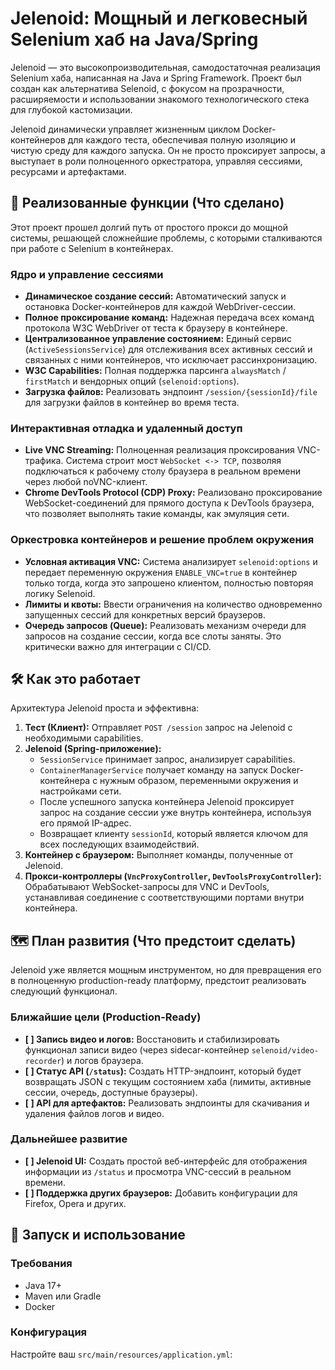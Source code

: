 # Jelenoid: Мощный и легковесный Selenium хаб на Java/Spring

Jelenoid — это высокопроизводительная, самодостаточная реализация Selenium хаба, написанная на Java и Spring Framework. Проект был создан как альтернатива Selenoid, с фокусом на прозрачности, расширяемости и использовании знакомого технологического стека для глубокой кастомизации.

Jelenoid динамически управляет жизненным циклом Docker-контейнеров для каждого теста, обеспечивая полную изоляцию и чистую среду для каждого запуска. Он не просто проксирует запросы, а выступает в роли полноценного оркестратора, управляя сессиями, ресурсами и артефактами.

## 🚀 Реализованные функции (Что сделано)

Этот проект прошел долгий путь от простого прокси до мощной системы, решающей сложнейшие проблемы, с которыми сталкиваются при работе с Selenium в контейнерах.

### **Ядро и управление сессиями**
- **Динамическое создание сессий:** Автоматический запуск и остановка Docker-контейнеров для каждой WebDriver-сессии.
- **Полное проксирование команд:** Надежная передача всех команд протокола W3C WebDriver от теста к браузеру в контейнере.
- **Централизованное управление состоянием:** Единый сервис (`ActiveSessionsService`) для отслеживания всех активных сессий и связанных с ними контейнеров, что исключает рассинхронизацию.
- **W3C Capabilities:** Полная поддержка парсинга `alwaysMatch` / `firstMatch` и вендорных опций (`selenoid:options`).
- **Загрузка файлов:** Реализовать эндпоинт `/session/{sessionId}/file` для загрузки файлов в контейнер во время теста.

### **Интерактивная отладка и удаленный доступ**
- **Live VNC Streaming:** Полноценная реализация проксирования VNC-трафика. Система строит мост `WebSocket <-> TCP`, позволяя подключаться к рабочему столу браузера в реальном времени через любой noVNC-клиент.
- **Chrome DevTools Protocol (CDP) Proxy:** Реализовано проксирование WebSocket-соединений для прямого доступа к DevTools браузера, что позволяет выполнять такие команды, как эмуляция сети.

### **Оркестровка контейнеров и решение проблем окружения**
- **Условная активация VNC:** Система анализирует `selenoid:options` и передает переменную окружения `ENABLE_VNC=true` в контейнер только тогда, когда это запрошено клиентом, полностью повторяя логику Selenoid.
- **Лимиты и квоты:** Ввести ограничения на количество одновременно запущенных сессий для конкретных версий браузеров.
- **Очередь запросов (Queue):** Реализовать механизм очереди для запросов на создание сессии, когда все слоты заняты. Это критически важно для интеграции с CI/CD.

## 🛠️ Как это работает

Архитектура Jelenoid проста и эффективна:

1.  **Тест (Клиент):** Отправляет `POST /session` запрос на Jelenoid с необходимыми capabilities.
2.  **Jelenoid (Spring-приложение):**
    - `SessionService` принимает запрос, анализирует capabilities.
    - `ContainerManagerService` получает команду на запуск Docker-контейнера с нужным образом, переменными окружения и настройками сети.
    - После успешного запуска контейнера Jelenoid проксирует запрос на создание сессии уже внутрь контейнера, используя его прямой IP-адрес.
    - Возвращает клиенту `sessionId`, который является ключом для всех последующих взаимодействий.
3.  **Контейнер с браузером:** Выполняет команды, полученные от Jelenoid.
4.  **Прокси-контроллеры (`VncProxyController`, `DevToolsProxyController`):** Обрабатывают WebSocket-запросы для VNC и DevTools, устанавливая соединение с соответствующими портами внутри контейнера.

## 🗺️ План развития (Что предстоит сделать)

Jelenoid уже является мощным инструментом, но для превращения его в полноценную production-ready платформу, предстоит реализовать следующий функционал.

### **Ближайшие цели (Production-Ready)**
- **[ ] Запись видео и логов:** Восстановить и стабилизировать функционал записи видео (через sidecar-контейнер `selenoid/video-recorder`) и логов браузера.
- **[ ] Статус API (`/status`):** Создать HTTP-эндпоинт, который будет возвращать JSON с текущим состоянием хаба (лимиты, активные сессии, очередь, доступные браузеры).
- **[ ] API для артефактов:** Реализовать эндпоинты для скачивания и удаления файлов логов и видео.

### **Дальнейшее развитие**
- **[ ] Jelenoid UI:** Создать простой веб-интерфейс для отображения информации из `/status` и просмотра VNC-сессий в реальном времени.
- **[ ] Поддержка других браузеров:** Добавить конфигурации для Firefox, Opera и других.

## 🚀 Запуск и использование

### **Требования**
- Java 17+
- Maven или Gradle
- Docker

### **Конфигурация**
Настройте ваш `src/main/resources/application.yml`:
